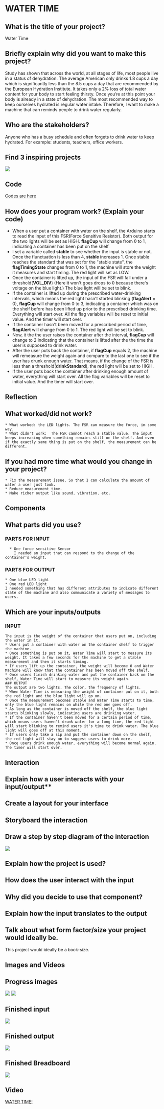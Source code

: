 # WATER TIME
## What is the title of your project?
Water Time
## Briefly explain why did you want to make this project?
Study has shown that across the world, at all stages of life, most people live in a status of dehydration. The average American only drinks 1.8 cups a day which is significantly less than the 8.5 cups a day that are recommended by the European Hydration Institute. It takes only a 2% loss of total water content for your body to start feeling thirsty. Once you’re at this point your body is already in a state of dehydration. The most recommended way to keep ourselves hydrated is regular water intake. Therefore, I want to make a machine that can reminds people to drink water regularly.

## Who are the stakeholders?
Anyone who has a busy schedule and often forgets to drink water to keep hydrated. For example: students, teachers, office workers.
## Find 3 inspiring projects
![](./pics/Inspiration.png)
## **Code**
[Codes are here](./WaterTime.ino)
  ## How does your program work? (Explain your code)
  * When a user put a container with water on the shelf, the Arduino starts to read the input of this FSR(Force Sensitive Resistor). Both output for the two lights will be set as HIGH. **flagCup** will change from 0 to 1, indicating a container has been put on the shelf.
  * I set a variable called **stable** to see whether the input is stable or not. Once the flunctuation is less than 4, **stable** increases 1. Once stable reaches the standard that was set for the "stable state", the **flagTimingState** changes from 0 to 1, the machine will store the weight it measures and start timing. The red light will set as LOW.
  * Once the container is lifted up, the input of the FSR will fall under a threshold(**VOL_DIV**) (Here it won't goes drops to 0 because there's voltage on the blue light.) The blue light will be set to blink.
  * If the container is lifted up during the prescribed water-drinking intervals, which means the red light hasn't started blinking (**flagAlert** = 0), **flagCup** will change from 0 to 3, indicating a container which was on the shelf before has been lifted up prior to the prescribed drinking time. Everything will start over. All the flag variables will be reset to initial value. And the timer will start over.
  * If the container hasn't been moved for a prescribed period of time, **flagAlert** will change from 0 to 1. The red light will be set to blink.
  * Now, it the the user raises the container after the interval, **flagCup** will change to 2 indicating that the container is lifted after the the time the user is supposed to drink water.
  * After the user puts back the container, if **flagCup** equals 2, the machine will remeasure the weight again and compare to the last one to see if the user has drunk enough water. That means, if the change of the FSR is less than a threshold(**drinkStandard**), the red light will be set to HIGH.
  * If the user puts back the container after drinking enough amount of water, everything will start over. All the flag variables will be reset to initial value. And the timer will start over.

## **Reflection**
## What worked/did not work?
    * What worked: the LED lights. The FSR can measure the force, in some way.
    * What didn't work:  The FSR cannot reach a stable value. The input keeps increasing when something remains still on the shelf. And even if the exactly same thing is put on the shelf, the measurement can be different.

## If you had more time what would you change in your project?
    * Fix the measurement issue. So that I can calculate the amount of water a user just took.
    * Reduce measurement time.
    * Make richer output like sound, vibration, etc.

## **Components**
## What parts did you use?
### PARTS FOR INPUT
      * One force sensitive Sensor
        I needed an input that can respond to the change of the container's weight.
### PARTS FOR OUTPUT
    * One blue LED light
    * One red LED light
    I needed something that has different attributes to indicate different state of the machine and also communicate a variety of messages to users.

## Which are your inputs/outputs
### INPUT
    The input is the weight of the container that users put on, including the water in it.
    * Users put a container with water on the container shelf to trigger the machine.
    * Once something is put on it, Water Time will start to measure its weight. It takes a few seconds for the machine to get a stable measurement and then it starts timing.
    * If users lift up the container, the weight will become 0 and Water Machine will know that the container has been moved off the shelf.
    * Once users finish drinking water and put the container back on the shelf, Water Time will start to measure its weight again.
    ### OUTPUT
    The output are two lights. The color, the frequency of lights.
    * When Water Time is measuring the weight of container put on it, both the red light and the blue light will go on.
    * Once the measurement becomes stable and Water Time starts to time, only the blue light remains on while the red one goes off.
    * As long as the container is moved off the shelf, the blue light starts blinking slowly, indicating users are drinking water.
    * If the container haven't been moved for a certain period of time, which means users haven't drunk water for a long time, the red light will start blinking to remind users it's time to drink water. The blue light will goes off at this moment.
    * If users only take a sip and put the container down on the shelf, the red light will stay on to suggest users to drink more.
    * Once users drink enough water, everything will become normal again. The timer will start over.

## **Interaction**
## Explain how a user interacts with your input/output**
## Create a layout for your interface
## Storyboard the interaction
## Draw a step by step diagram of the interaction
![](./pics/watertime-workflow.png)
## Explain how the project is used?
## How does the user interact with the input
## Why did you decide to use that component?
## Explain how the input translates to the output

## Talk about what form factor/size your project would ideally be.
This project would ideally be a book-size.

## **Images and Videos**
## Progress images
![](./progress1.jpg)
![](./progress2.jpg)
## Finished input
![](./input.jpg)
## Finished output
![](./output.jpg)
## Finished Breadboard
![](./breadboard.jpg)
## Video
[WATER TIME!](https://youtu.be/0R5WKP5XWsA)
